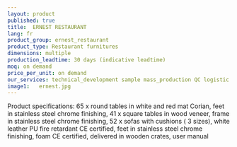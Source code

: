 ```yaml
---
layout: product
published: true
title:  ERNEST RESTAURANT
lang: fr
product_group: ernest_restaurant
product_type: Restaurant furnitures
dimensions: multiple
production_leadtime: 30 days (indicative leadtime)
moq: on demand
price_per_unit: on demand
our_services: technical_development sample mass_production QC logistic
image1:   ernest.jpg
---
```

Product specifications: 65 x round tables in white and red mat Corian, feet in stainless steel chrome finishing, 41 x square tables in wood veneer, frame in stainless steel chrome finishing, 52 x sofas with cushions ( 3 sizes), white leather PU fire retardant CE certified, feet in stainless steel chrome finishing, foam CE certified, delivered in wooden crates, user manual					
